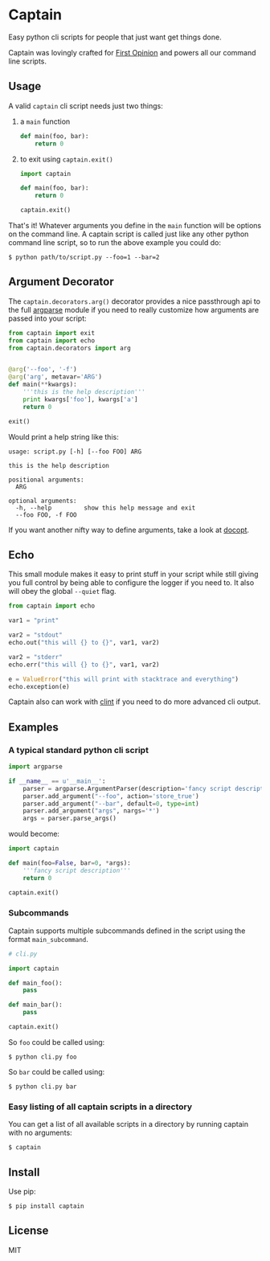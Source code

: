 # Captain

Easy python cli scripts for people that just want get things done.

Captain was lovingly crafted for [First Opinion](http://firstopinionapp.com) and powers all our command line scripts.

## Usage

A valid `captain` cli script needs just two things:

1. a `main` function

    ```python
    def main(foo, bar):
        return 0
    ```

2. to exit using `captain.exit()`

    ```python
    import captain

    def main(foo, bar):
        return 0

    captain.exit()
    ```

That's it! Whatever arguments you define in the `main` function will be options on the command line. A captain script is called just like any other python command line script, so to run the above example you could do:

    $ python path/to/script.py --foo=1 --bar=2


## Argument Decorator

The `captain.decorators.arg()` decorator provides a nice passthrough api to the full [argparse](https://docs.python.org/2/library/argparse.html) module if you need to really customize how arguments are passed into your script:

```python
from captain import exit
from captain import echo
from captain.decorators import arg 


@arg('--foo', '-f')
@arg('arg', metavar='ARG')
def main(**kwargs):
    '''this is the help description'''
    print kwargs['foo'], kwargs['a']
    return 0

exit()
```

Would print a help string like this:

    usage: script.py [-h] [--foo FOO] ARG

    this is the help description

    positional arguments:
      ARG

    optional arguments:
      -h, --help         show this help message and exit
      --foo FOO, -f FOO

If you want another nifty way to define arguments, take a look at [docopt](https://github.com/docopt/docopt).


## Echo

This small module makes it easy to print stuff in your script while still giving you full control by being able to configure the logger if you need to. It also will obey the global `--quiet` flag.

```python
from captain import echo

var1 = "print"

var2 = "stdout"
echo.out("this will {} to {}", var1, var2)

var2 = "stderr"
echo.err("this will {} to {}", var1, var2)

e = ValueError("this will print with stacktrace and everything")
echo.exception(e)
```

Captain also can work with [clint](https://github.com/kennethreitz/clint) if you need to do more advanced cli output.


## Examples

### A typical standard python cli script

```python
import argparse

if __name__ == u'__main__':
    parser = argparse.ArgumentParser(description='fancy script description')
    parser.add_argument("--foo", action='store_true')
    parser.add_argument("--bar", default=0, type=int)
    parser.add_argument("args", nargs='*')
    args = parser.parse_args()
```

would become:

```python
import captain

def main(foo=False, bar=0, *args):
    '''fancy script description'''
    return 0

captain.exit()
```


### Subcommands

Captain supports multiple subcommands defined in the script using the format `main_subcommand`.

```python
# cli.py

import captain

def main_foo():
    pass

def main_bar():
    pass

captain.exit()
```

So `foo` could be called using:

    $ python cli.py foo

So `bar` could be called using:

    $ python cli.py bar


### Easy listing of all captain scripts in a directory

You can get a list of all available scripts in a directory by running captain with no arguments:

    $ captain


## Install

Use pip:

    $ pip install captain


## License

MIT

